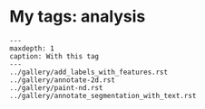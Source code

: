# My tags: analysis

```{toctree}
---
maxdepth: 1
caption: With this tag
---
../gallery/add_labels_with_features.rst
../gallery/annotate-2d.rst
../gallery/paint-nd.rst
../gallery/annotate_segmentation_with_text.rst
```
